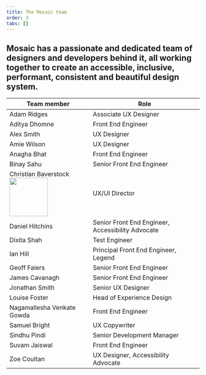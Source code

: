 ```yaml
---
title: The Mosaic team
order: 3
tabs: []
---
```

## Mosaic has a passionate and dedicated team of designers and developers behind it, all working together to create an accessible, inclusive, performant, consistent and beautiful design system.

| Team member | Role                 |
| ----------- | -------------------- |
| Adam Ridges | Associate UX Designer |
| Aditya Dhomne | Front End Engineer |
| Alex Smith | UX Designer |
| Amie Wilson | UX Designer |
| Anagha Bhat | Front End Engineer |
| Binay Sahu | Senior Front End Engineer |
| Christian Baverstock <img src="/assets/img/me.jpg" width="100px"/> | UX/UI Director |
| Daniel Hitchins | Senior Front End Engineer, Accessibility Advocate |
| Dixita Shah | Test Engineer |
| Ian Hill | Principal Front End Engineer, Legend |
| Geoff Faiers | Senior Front End Engineer |
| James Cavanagh | Senior Front End Engineer |
| Jonathan Smith | Senior UX Designer |
| Louise Foster | Head of Experience Design |
| Nagamallesha Venkate Gowda | Front End Engineer |
| Samuel Bright | UX Copywriter |
| Sindhu Pindi | Senior Development Manager |
| Suvam Jaiswal | Front End Engineer |
| Zoe Coultan | UX Designer, Accessibility Advocate |


